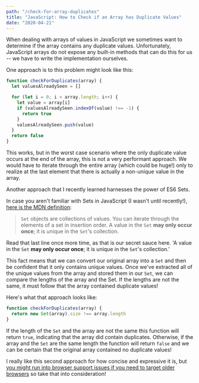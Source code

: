 ```yaml
---
path: "/check-for-array-duplicates"
title: "JavaScript: How to Check if an Array has Duplicate Values"
date: "2020-04-21"
---
```


When dealing with arrays of values in JavaScript we sometimes want to determine if the array contains any duplicate values. Unfortunately, JavaScript arrays do not expose any built-in methods that can do this for us -- we have to write the implementation ourselves.

One approach is to this problem might look like this:

```javascript
function checkForDuplicates(array) {
  let valuesAlreadySeen = []

  for (let i = 0; i < array.length; i++) {
    let value = array[i]
    if (valuesAlreadySeen.indexOf(value) !== -1) {
      return true
    }
    valuesAlreadySeen.push(value)
  }
  return false
}
```

This works, but in the worst case scenario where the only duplicate value occurs at the end of the array, this is not a very performant approach. We would have to iterate through the entire array (which could be huge!) only to realize at the last element that there is actually a non-unique value in the array.

Another approach that I recently learned harnesses the power of ES6 Sets.

In case you aren't familiar with Sets in JavaScript (I wasn't until recently!), [here is the MDN definition](https://developer.mozilla.org/en-US/docs/Web/JavaScript/Reference/Global_Objects/Set):

> `Set` objects are collections of values. You can iterate through the elements of a set in insertion order. A value in the `Set` **may only occur once**;
> it is unique in the `Set`'s collection.

Read that last line once more time, as that is our secret sauce here. 'A value in the `Set` **may only occur once**; it is unique in the `Set`'s collection.'

This fact means that we can convert our original array into a `Set` and then be confident that it only contains unique values. Once we've extracted all of the unique values from the array and stored them in our `Set`, we can compare the lengths of the array and the Set. If the lengths are not the same, it must follow that the array contained duplicate values!

Here's what that approach looks like:

```javascript
function checkForDuplicates(array) {
  return new Set(array).size !== array.length
}
```

If the length of the `Set` and the array are not the same this function will return `true`, indicating that the array did contain duplicates. Otherwise, if the array and the `Set` are the same length the function will return `false` and we can be certain that the original array contained no duplicate values!

I really like this second approach for how concise and expressive it is, but [you might run into browser support issues if you need to target older browsers](https://caniuse.com/#feat=mdn-javascript_builtins_set_set_null_allowed) so take that into consideration!
